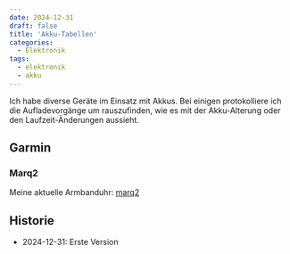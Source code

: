 ```yaml
---
date: 2024-12-31
draft: false
title: 'Akku-Tabellen'
categories:
  - Elektronik
tags:
  - elektronik
  - akku
---
```


<!--Akku-Tabellen-->
<!--=============-->

Ich habe diverse Geräte im Einsatz mit Akkus.
Bei einigen protokolliere ich die Aufladevorgänge
um rauszufinden, wie es mit der Akku-Alterung
oder den Laufzeit-Änderungen aussieht.

<!--more-->

Garmin
------

### Marq2

Meine aktuelle Armbanduhr: [marq2](marq2)

Historie
--------

- 2024-12-31: Erste Version
